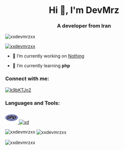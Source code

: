 <h1 align="center">Hi 👋, I'm DevMrz</h1>
<h3 align="center">A developer from Iran</h3>

<p align="left"> <img src="https://komarev.com/ghpvc/?username=xxdevmrzxx&label=Viewers&color=44ff00&style=flat-square" alt="xxdevmrzxx" /> </p>

<p align="left"> <a href="https://github.com/ryo-ma/github-profile-trophy"><img src="https://github-profile-trophy.vercel.app/?username=xxdevmrzxx" alt="xxdevmrzxx" /></a> </p>

- 🔭 I’m currently working on [Nothing](#)

- 🌱 I’m currently learning **php**

<h3 align="left">Connect with me:</h3>
<p align="left">
<a href="https://discord.gg/k9bKTJn2" target="blank"><img align="center" src="https://raw.githubusercontent.com/rahuldkjain/github-profile-readme-generator/master/src/images/icons/Social/discord.svg" alt="k9bKTJn2" height="30" width="40" /></a>
</p>

<h3 align="left">Languages and Tools:</h3>
<p align="left"> <a href="https://www.php.net" target="_blank" rel="noreferrer"> <img src="https://raw.githubusercontent.com/devicons/devicon/master/icons/php/php-original.svg" alt="php" width="40" height="40"/> </a> <a href="https://www.adobe.com/products/xd.html" target="_blank" rel="noreferrer"> <img src="https://cdn.worldvectorlogo.com/logos/adobe-xd.svg" alt="xd" width="40" height="40"/> </a> </p>

<p><img align="left" src="https://github-readme-stats.vercel.app/api/top-langs?username=xxdevmrzxx&show_icons=true&locale=en&layout=compact" alt="xxdevmrzxx" /></p>

<p>&nbsp;<img align="center" src="https://github-readme-stats.vercel.app/api?username=xxdevmrzxx&show_icons=true&locale=en" alt="xxdevmrzxx" /></p>

<p><img align="center" src="https://github-readme-streak-stats.herokuapp.com/?user=xxdevmrzxx&theme=dark" alt="xxdevmrzxx" /></p>

